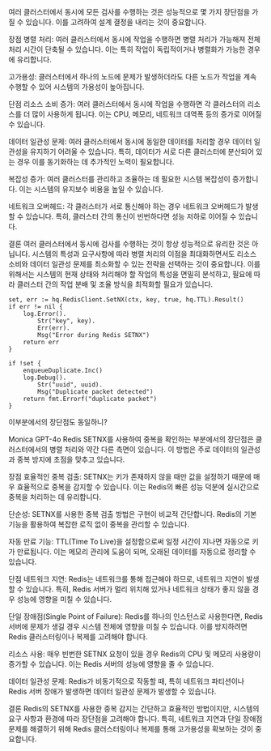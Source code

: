 여러 클러스터에서 동시에 모든 검사를 수행하는 것은 성능적으로 몇 가지 장단점을 가질 수 있습니다. 이를 고려하여 설계 결정을 내리는 것이 중요합니다.

장점
병렬 처리: 여러 클러스터에서 동시에 작업을 수행하면 병렬 처리가 가능해져 전체 처리 시간이 단축될 수 있습니다. 이는 특히 작업이 독립적이거나 병렬화가 가능한 경우에 유리합니다.

고가용성: 클러스터에서 하나의 노드에 문제가 발생하더라도 다른 노드가 작업을 계속 수행할 수 있어 시스템의 가용성이 높아집니다.

단점
리소스 소비 증가: 여러 클러스터에서 동시에 작업을 수행하면 각 클러스터의 리소스를 더 많이 사용하게 됩니다. 이는 CPU, 메모리, 네트워크 대역폭 등의 증가로 이어질 수 있습니다.

데이터 일관성 문제: 여러 클러스터에서 동시에 동일한 데이터를 처리할 경우 데이터 일관성을 유지하기 어려울 수 있습니다. 특히, 데이터가 서로 다른 클러스터에 분산되어 있는 경우 이를 동기화하는 데 추가적인 노력이 필요합니다.

복잡성 증가: 여러 클러스터를 관리하고 조율하는 데 필요한 시스템 복잡성이 증가합니다. 이는 시스템의 유지보수 비용을 높일 수 있습니다.

네트워크 오버헤드: 각 클러스터가 서로 통신해야 하는 경우 네트워크 오버헤드가 발생할 수 있습니다. 특히, 클러스터 간의 통신이 빈번하다면 성능 저하로 이어질 수 있습니다.

결론
여러 클러스터에서 동시에 검사를 수행하는 것이 항상 성능적으로 유리한 것은 아닙니다. 시스템의 특성과 요구사항에 따라 병렬 처리의 이점을 최대화하면서도 리소스 소비와 데이터 일관성 문제를 최소화할 수 있는 전략을 선택하는 것이 중요합니다. 이를 위해서는 시스템의 현재 상태와 처리해야 할 작업의 특성을 면밀히 분석하고, 필요에 따라 클러스터 간의 작업 분배 및 조율 방식을 최적화할 필요가 있습니다.

	set, err := hq.RedisClient.SetNX(ctx, key, true, hq.TTL).Result()
	if err != nil {
		log.Error().
			Str("key", key).
			Err(err).
			Msg("Error during Redis SETNX")
		return err
	}

	if !set {
		enqueueDuplicate.Inc()
		log.Debug().
			Str("uuid", uuid).
			Msg("Duplicate packet detected")
		return fmt.Errorf("duplicate packet")
	}
이부분에서의 장단점도 동일하니?

Monica
GPT-4o
Redis SETNX를 사용하여 중복을 확인하는 부분에서의 장단점은 클러스터에서의 병렬 처리와 약간 다른 측면이 있습니다. 이 방법은 주로 데이터의 일관성과 중복 방지에 초점을 맞추고 있습니다.

장점
효율적인 중복 검출: SETNX는 키가 존재하지 않을 때만 값을 설정하기 때문에 매우 효율적으로 중복을 감지할 수 있습니다. 이는 Redis의 빠른 성능 덕분에 실시간으로 중복을 처리하는 데 유리합니다.

단순성: SETNX를 사용한 중복 검출 방법은 구현이 비교적 간단합니다. Redis의 기본 기능을 활용하여 복잡한 로직 없이 중복을 관리할 수 있습니다.

자동 만료 기능: TTL(Time To Live)을 설정함으로써 일정 시간이 지나면 자동으로 키가 만료됩니다. 이는 메모리 관리에 도움이 되며, 오래된 데이터를 자동으로 정리할 수 있습니다.

단점
네트워크 지연: Redis는 네트워크를 통해 접근해야 하므로, 네트워크 지연이 발생할 수 있습니다. 특히, Redis 서버가 멀리 위치해 있거나 네트워크 상태가 좋지 않을 경우 성능에 영향을 미칠 수 있습니다.

단일 장애점(Single Point of Failure): Redis를 하나의 인스턴스로 사용한다면, Redis 서버에 문제가 생길 경우 시스템 전체에 영향을 미칠 수 있습니다. 이를 방지하려면 Redis 클러스터링이나 복제를 고려해야 합니다.

리소스 사용: 매우 빈번한 SETNX 요청이 있을 경우 Redis의 CPU 및 메모리 사용량이 증가할 수 있습니다. 이는 Redis 서버의 성능에 영향을 줄 수 있습니다.

데이터 일관성 문제: Redis가 비동기적으로 작동할 때, 특히 네트워크 파티션이나 Redis 서버 장애가 발생하면 데이터 일관성 문제가 발생할 수 있습니다.

결론
Redis의 SETNX를 사용한 중복 감지는 간단하고 효율적인 방법이지만, 시스템의 요구 사항과 환경에 따라 장단점을 고려해야 합니다. 특히, 네트워크 지연과 단일 장애점 문제를 해결하기 위해 Redis 클러스터링이나 복제를 통해 고가용성을 확보하는 것이 중요합니다.